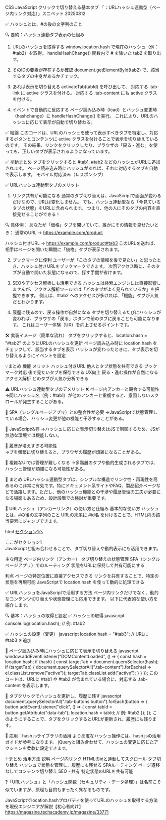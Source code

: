 CSS JavaScript クリックで切り替える基本タブ 「：URLハッシュ連動型（ページ内リンク対応）」スニペット 20250812

✅ ハッシュとは、#の後の文字列のこと

🔍 要約：ハッシュ連動タブ表示の仕組み
1. URLのハッシュを取得する
window.location.hash で現在のハッシュ（例：#tab2）を取得。
handleHashChange() 関数内で # を除いた tab2 を取り出す。

2. そのIDの要素が存在するか確認
document.getElementById(tab2) で、該当するタブの中身があるかチェック。

3. あれば表示を切り替える
activateTab(tabId) を呼び出して、
対応する .tab-link に active クラスを付ける。
対応する .tab-content にも active クラスを付ける。

4. イベントで自動的に反応する
ページ読み込み時（load）とハッシュ変更時（hashchange）に handleHashChange() を実行。
これにより、URLのハッシュに応じて表示が自動で切り替わる。

✅ 結論
このコードは、URLのハッシュを使って表示すべきタブを特定し、対応するボタンとコンテンツに active クラスを付けることで表示を切り替えているのです。
その結果、リンクをクリックしたり、ブラウザの「戻る・進む」を使っても、正しいタブが表示されるようになっています。


✅ 挙動まとめ
タブをクリックすると #tab1, #tab2 などのハッシュがURLに追加されます。
ページ読み込み時にハッシュがあれば、それに対応するタブを自動で表示します。
モバイル対応済み（レスポンシブ）

✅ URLハッシュ連動型タブのメリット
1. リンク共有が可能になる
通常のタブ切り替えは、JavaScriptで画面が変わるだけなので、URLは変化しません。
でも、ハッシュ連動型なら「今見ているタブの状態」をURLに含められます。
つまり、他の人にそのタブの内容を直接見せることができる！

🔍 具体例：
あなたが「価格」タブを開いていて、誰かにその情報を見せたいとき：
通常のURL → https://example.com/product

ハッシュ付きURL → https://example.com/product#tab3
このURLを送れば、相手はページを開いた瞬間に「価格」タブが表示されます。

2. ブックマークに便利
ユーザーが「このタブの情報を後で見たい」と思ったとき、ハッシュ付きURLをブックマークできます。
次回アクセス時に、そのタブが自動で開いた状態になるので、探す手間が省けます。

3. SEOやアクセス解析にも活用できる
ハッシュは検索エンジンには直接影響しませんが、アクセス解析ツールでは「どのタブがよく見られているか」を把握できます。
例えば、#tab2 へのアクセスが多ければ、「機能」タブが人気だとわかります。

4. 履歴に残るので、戻る操作が自然になる
タブを切り替えるたびにハッシュが変われば、ブラウザの「戻る」ボタンで前のタブに戻ることも可能になります。
これはユーザー体験（UX）を向上させるポイントです。

🛠 実装イメージ（簡単な流れ）
タブをクリックすると、location.hash = "#tab2" のようにURLのハッシュを更新
ページ読み込み時に location.hash をチェックして、該当するタブを表示
ハッシュが変わったときに、タブ表示を切り替えるようにイベントを設定

💡まとめ
機能	            メリット
ハッシュ付きURL	  他人とタブ状態を共有できる
ブックマーク対応	後で見たいタブを保存できる
UX向上	         戻る・進む操作が自然になる
アクセス解析	    どのタブが人気か分析できる

⚠️ URLハッシュ連動型タブのデメリット
❌ ページ内アンカーと競合する可能性
→同じハッシュ名（例：#tab1）が他のアンカーと重複すると、意図しないスクロールが発生することがある。

🔄 SPA（シングルページアプリ）との整合性が必要
→JavaScriptで状態管理している場合、ハッシュ変更が他の機能と干渉することがある。

🧪 JavaScript依存
→ハッシュに応じた表示切り替えはJSで制御するため、JSが無効な環境では機能しない。

🧭 履歴が増えすぎる可能性	
→ブを頻繁に切り替えると、ブラウザの履歴が煩雑になることがある。

🧩 複雑なUIでは管理が難しくなる
→多階層のタブや動的生成されるタブでは、ハッシュ管理が煩雑になる可能性がある。

📝 まとめ
URLハッシュ連動型タブは、シンプルな構造でリンク性・再現性を高めるのに非常に有効です。特にドキュメント系サイトやFAQ、製品紹介ページなどで活躍します。ただし、他のハッシュ機能との干渉や履歴管理の工夫が必要になる場面もあるため、設計段階での検討が重要です。


🔗 URLハッシュ（アンカーリンク）の使い方と仕組み
基本的な使い方
ハッシュとは、#の後の文字列のこと
URLの末尾に #id名 を付けることで、HTML内の該当要素にジャンプできます。

html
<a href="#section1">セクション1へ</a>
<div id="section1">ここがセクション1</div>
JavaScriptと組み合わせることで、タブ切り替えや動的表示にも活用できます。

主な用途
ページ内リンク（アンカー）
タブ切り替えの状態管理
SPA（シングルページアプリ）でのルーティング
状態をURLに保持して共有可能にする

利点
ページの特定位置に直接アクセスできる
リンクを共有することで、特定の状態を再現可能
JavaScriptで location.hash を使って動的に処理できる



✅ URLハッシュをJavaScriptで活用する方法
ページ内リンクだけでなく、動的なコンテンツ切り替えや状態管理にも応用できます。
以下に代表的な使い方を紹介します。

🔍 基本：ハッシュの取得と設定
✅ ハッシュの取得
javascript
console.log(location.hash); // 例: #tab2

✅ ハッシュの設定（変更）
javascript
location.hash = "#tab3"; // URLに #tab3 を追加

🧭 ページ読み込み時にハッシュに応じて表示を切り替える
javascript
window.addEventListener("DOMContentLoaded", () => {
  const hash = location.hash;
  if (hash) {
    const targetTab = document.querySelector(hash);
    if (targetTab) {
      document.querySelectorAll(".tab-content").forEach(el => el.classList.remove("active"));
      targetTab.classList.add("active");
    }
  }
});
このコードは、URLに #tab1 や #tab2 が含まれている場合に、対応する .tab-content を表示します。

🔄 タブクリックでハッシュを更新し、履歴に残す
javascript
document.querySelectorAll(".tab-buttons button").forEach(button => {
  button.addEventListener("click", () => {
    const tabId = button.getAttribute("data-tab");
    location.hash = tabId; // 例: #tab2
  });
});
このようにすることで、タブをクリックするとURLが更新され、履歴にも残ります。

🧠 応用：hash.jsライブラリの活用
より高度なハッシュ操作には、hash.jsの活用ガイドが参考になります。
jQueryと組み合わせて、ハッシュの変更に応じたアクションを柔軟に設定できます。

✨まとめ
活用方法	    説明
ページ内リンク	HTMLのidと連動してスクロール
タブ切り替え	ハッシュで状態を管理し、履歴にも残せる
SPAルーティング	ページ遷移なしでコンテンツ切り替え
SEO・共有	    特定状態のURLを共有可能



❓「URLハッシュ」と「ハッシュ関数（セキュリティ・データ処理）」は名前こそ似ていますが、原理も目的もまったく異なるものです。

JavaScriptでlocation.hashプロパティを使ってURLのハッシュを取得する方法を現役エンジニアが解説【初心者向け】
https://magazine.techacademy.jp/magazine/33771